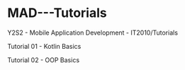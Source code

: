 # MAD---Tutorials
Y2S2 - Mobile Application Development - IT2010/Tutorials 

Tutorial 01 - Kotlin Basics

Tutorial 02 - OOP Basics
